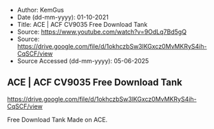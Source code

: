 - Author: KemGus
- Date (dd-mm-yyyy): 01-10-2021
- Title: ACE | ACF CV9035 Free Download Tank
- Source: https://www.youtube.com/watch?v=9OdLq7Bd5gQ
- Source: https://drive.google.com/file/d/1okhczbSw3lKGxcz0MvMKRyS4ih-CqSCF/view
- Source Accessed (dd-mm-yyyy): 05-06-2025

## ACE | ACF CV9035 Free Download Tank

https://drive.google.com/file/d/1okhczbSw3lKGxcz0MvMKRyS4ih-CqSCF/view

Free Download Tank
Made on ACE.